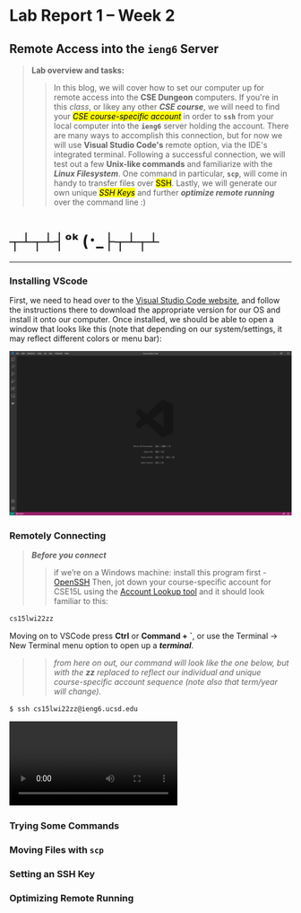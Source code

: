 # Lab Report 1 – Week 2
## Remote Access into the `ieng6` Server
> **Lab overview and tasks:**
>> In this blog, we will cover how to set our computer up for remote access into the **CSE Dungeon** computers. If you're in this *class*, or likey any other ***CSE course***, we will need to find your *<mark>CSE course-specific account</mark>* in order to **`ssh`** from your local computer into the **`ieng6`** server holding the account. There are many ways to accomplish this connection, but for now we will use **Visual Studio Code's** remote option, via the IDE's integrated terminal. Following a successful connection, we will test out a few **Unix-like commands** and familiarize with the ***Linux Filesystem***. One command in particular, **`scp`**, will come in handy to transfer files over <mark>SSH</mark>. Lastly, we will generate our own unique *<mark>SSH Keys</mark>* and further ***optimize remote running*** over the command line :)  

# ┬┴┬┴┤ᵒᵏ (･_├┬┴┬┴
***

### Installing VScode
First, we need to head over to the <a href="https://code.visualstudio.com/">Visual Studio Code website</a>, and follow the instructions there to download the appropriate version for our OS and install it onto our computer. Once installed, we should be able to open a window that looks like this (note that depending on our system/settings, it may reflect different colors or menu bar):

<img src="assets\images\000.JPG" alt="VScode" width="1000"/>

### Remotely Connecting
> ***Before you connect***
>> if we’re on a Windows machine: install this program first - <a href="hhttps://docs.microsoft.com/en-us/windows-server/administration/openssh/openssh_install_firstuse">OpenSSH</a>
>> Then, jot down your course-specific account for CSE15L using the <a href="https://sdacs.ucsd.edu/~icc/index.php">Account Lookup tool</a> and it should look familiar to this:
```bash
cs15lwi22zz
```

Moving on to VSCode press **Ctrl** or **Command + `**, or use the Terminal → New Terminal menu option to open up a ***terminal***.
>> *from here on out, our command will look like the one below, but with the **zz** replaced to reflect our individual and unique course-specific account sequence (note also that term/year will change).*

```bash
$ ssh cs15lwi22zz@ieng6.ucsd.edu
```
<video src="assets\images\ssh_ieng6_VScode.mp4" controls="controls" style="max-width: 1000px;">
</video>

### Trying Some Commands

### Moving Files with **`scp`**

### Setting an SSH Key

### Optimizing Remote Running
